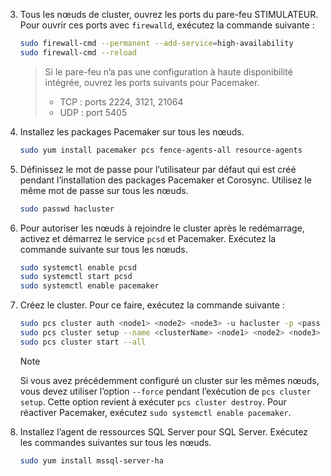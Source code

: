3. Tous les nœuds de cluster, ouvrez les ports du pare-feu STIMULATEUR. Pour ouvrir ces ports avec `firewalld`, exécutez la commande suivante :

   ```bash
   sudo firewall-cmd --permanent --add-service=high-availability
   sudo firewall-cmd --reload
   ```

   > Si le pare-feu n’a pas une configuration à haute disponibilité intégrée, ouvrez les ports suivants pour Pacemaker.
   >
   > * TCP : ports 2224, 3121, 21064
   > * UDP : port 5405

1. Installez les packages Pacemaker sur tous les nœuds.

   ```bash
   sudo yum install pacemaker pcs fence-agents-all resource-agents
   ```

2. Définissez le mot de passe pour l’utilisateur par défaut qui est créé pendant l’installation des packages Pacemaker et Corosync. Utilisez le même mot de passe sur tous les nœuds. 

   ```bash
   sudo passwd hacluster
   ```

3. Pour autoriser les nœuds à rejoindre le cluster après le redémarrage, activez et démarrez le service `pcsd` et Pacemaker. Exécutez la commande suivante sur tous les nœuds.

   ```bash
   sudo systemctl enable pcsd
   sudo systemctl start pcsd
   sudo systemctl enable pacemaker
   ```

4. Créez le cluster. Pour ce faire, exécutez la commande suivante :

   ```bash
   sudo pcs cluster auth <node1> <node2> <node3> -u hacluster -p <password for hacluster>
   sudo pcs cluster setup --name <clusterName> <node1> <node2> <node3> 
   sudo pcs cluster start --all
   ```
   
   >[!NOTE]
   >Si vous avez précédemment configuré un cluster sur les mêmes nœuds, vous devez utiliser l’option `--force` pendant l’exécution de `pcs cluster setup`. Cette option revient à exécuter `pcs cluster destroy`. Pour réactiver Pacemaker, exécutez `sudo systemctl enable pacemaker`.

5. Installez l’agent de ressources SQL Server pour SQL Server. Exécutez les commandes suivantes sur tous les nœuds. 

   ```bash
   sudo yum install mssql-server-ha
   ```
